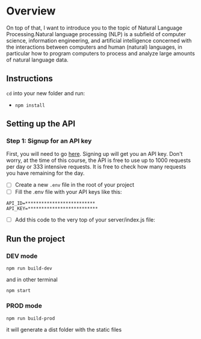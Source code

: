 # Overview

On top of that, I want to introduce you to the topic of Natural Language Processing.Natural language processing (NLP) is a subfield of computer science, information engineering, and artificial intelligence
concerned with the interactions between computers and human (natural) languages, in particular how to program computers to process and analyze large amounts of natural language data.

## Instructions

`cd` into your new folder and run:

- `npm install`

## Setting up the API

### Step 1: Signup for an API key

First, you will need to go [here](https://developer.aylien.com/signup). Signing up will get you an API key. Don't worry, at the time of this course, the API is free to use up to 1000 requests per day or 333 intensive requests. It is free to check how many requests you have remaining for the day.

- [ ] Create a new `.env` file in the root of your project
- [ ] Fill the .env file with your API keys like this:

```
API_ID=**************************
API_KEY=**************************
```

- [ ] Add this code to the very top of your server/index.js file:

## Run the project

### DEV mode

```
npm run build-dev
```

and in other terminal

```
npm start
```

### PROD mode

```
npm run build-prod
```

it will generate a dist folder with the static files

